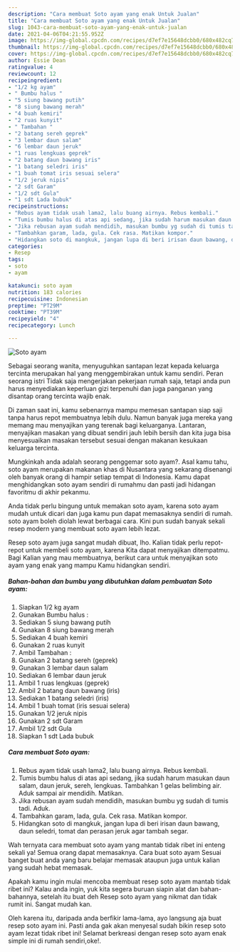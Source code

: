 ```yaml
---
description: "Cara membuat Soto ayam yang enak Untuk Jualan"
title: "Cara membuat Soto ayam yang enak Untuk Jualan"
slug: 1043-cara-membuat-soto-ayam-yang-enak-untuk-jualan
date: 2021-04-06T04:21:55.952Z
image: https://img-global.cpcdn.com/recipes/d7ef7e15648dcbb0/680x482cq70/soto-ayam-foto-resep-utama.jpg
thumbnail: https://img-global.cpcdn.com/recipes/d7ef7e15648dcbb0/680x482cq70/soto-ayam-foto-resep-utama.jpg
cover: https://img-global.cpcdn.com/recipes/d7ef7e15648dcbb0/680x482cq70/soto-ayam-foto-resep-utama.jpg
author: Essie Dean
ratingvalue: 4
reviewcount: 12
recipeingredient:
- "1/2 kg ayam"
- " Bumbu halus "
- "5 siung bawang putih"
- "8 siung bawang merah"
- "4 buah kemiri"
- "2 ruas kunyit"
- " Tambahan "
- "2 batang sereh geprek"
- "3 lembar daun salam"
- "6 lembar daun jeruk"
- "1 ruas lengkuas geprek"
- "2 batang daun bawang iris"
- "1 batang seledri iris"
- "1 buah tomat iris sesuai selera"
- "1/2 jeruk nipis"
- "2 sdt Garam"
- "1/2 sdt Gula"
- "1 sdt Lada bubuk"
recipeinstructions:
- "Rebus ayam tidak usah lama2, lalu buang airnya. Rebus kembali."
- "Tumis bumbu halus di atas api sedang, jika sudah harum masukan daun salam, daun jeruk, sereh, lengkuas. Tambahkan 1 gelas belimbing air. Aduk sampai air mendidih. Matikan."
- "Jika rebusan ayam sudah mendidih, masukan bumbu yg sudah di tumis tadi. Aduk."
- "Tambahkan garam, lada, gula. Cek rasa. Matikan kompor."
- "Hidangkan soto di mangkuk, jangan lupa di beri irisan daun bawang, daun seledri, tomat dan perasan jeruk agar tambah segar."
categories:
- Resep
tags:
- soto
- ayam

katakunci: soto ayam 
nutrition: 183 calories
recipecuisine: Indonesian
preptime: "PT29M"
cooktime: "PT39M"
recipeyield: "4"
recipecategory: Lunch

---
```



![Soto ayam](https://img-global.cpcdn.com/recipes/d7ef7e15648dcbb0/680x482cq70/soto-ayam-foto-resep-utama.jpg)

Sebagai seorang wanita, menyuguhkan santapan lezat kepada keluarga tercinta merupakan hal yang menggembirakan untuk kamu sendiri. Peran seorang istri Tidak saja mengerjakan pekerjaan rumah saja, tetapi anda pun harus menyediakan keperluan gizi terpenuhi dan juga panganan yang disantap orang tercinta wajib enak.

Di zaman  saat ini, kamu sebenarnya mampu memesan santapan siap saji tanpa harus repot membuatnya lebih dulu. Namun banyak juga mereka yang memang mau menyajikan yang terenak bagi keluarganya. Lantaran, menyajikan masakan yang dibuat sendiri jauh lebih bersih dan kita juga bisa menyesuaikan masakan tersebut sesuai dengan makanan kesukaan keluarga tercinta. 



Mungkinkah anda adalah seorang penggemar soto ayam?. Asal kamu tahu, soto ayam merupakan makanan khas di Nusantara yang sekarang disenangi oleh banyak orang di hampir setiap tempat di Indonesia. Kamu dapat menghidangkan soto ayam sendiri di rumahmu dan pasti jadi hidangan favoritmu di akhir pekanmu.

Anda tidak perlu bingung untuk memakan soto ayam, karena soto ayam mudah untuk dicari dan juga kamu pun dapat memasaknya sendiri di rumah. soto ayam boleh diolah lewat berbagai cara. Kini pun sudah banyak sekali resep modern yang membuat soto ayam lebih lezat.

Resep soto ayam juga sangat mudah dibuat, lho. Kalian tidak perlu repot-repot untuk membeli soto ayam, karena Kita dapat menyajikan ditempatmu. Bagi Kalian yang mau membuatnya, berikut cara untuk menyajikan soto ayam yang enak yang mampu Kamu hidangkan sendiri.

<!--inarticleads1-->

##### Bahan-bahan dan bumbu yang dibutuhkan dalam pembuatan Soto ayam:

1. Siapkan 1/2 kg ayam
1. Gunakan  Bumbu halus :
1. Sediakan 5 siung bawang putih
1. Gunakan 8 siung bawang merah
1. Sediakan 4 buah kemiri
1. Gunakan 2 ruas kunyit
1. Ambil  Tambahan :
1. Gunakan 2 batang sereh (geprek)
1. Gunakan 3 lembar daun salam
1. Sediakan 6 lembar daun jeruk
1. Ambil 1 ruas lengkuas (geprek)
1. Ambil 2 batang daun bawang (iris)
1. Sediakan 1 batang seledri (iris)
1. Ambil 1 buah tomat (iris sesuai selera)
1. Gunakan 1/2 jeruk nipis
1. Gunakan 2 sdt Garam
1. Ambil 1/2 sdt Gula
1. Siapkan 1 sdt Lada bubuk




<!--inarticleads2-->

##### Cara membuat Soto ayam:

1. Rebus ayam tidak usah lama2, lalu buang airnya. Rebus kembali.
1. Tumis bumbu halus di atas api sedang, jika sudah harum masukan daun salam, daun jeruk, sereh, lengkuas. Tambahkan 1 gelas belimbing air. Aduk sampai air mendidih. Matikan.
1. Jika rebusan ayam sudah mendidih, masukan bumbu yg sudah di tumis tadi. Aduk.
1. Tambahkan garam, lada, gula. Cek rasa. Matikan kompor.
1. Hidangkan soto di mangkuk, jangan lupa di beri irisan daun bawang, daun seledri, tomat dan perasan jeruk agar tambah segar.




Wah ternyata cara membuat soto ayam yang mantab tidak ribet ini enteng sekali ya! Semua orang dapat memasaknya. Cara buat soto ayam Sesuai banget buat anda yang baru belajar memasak ataupun juga untuk kalian yang sudah hebat memasak.

Apakah kamu ingin mulai mencoba membuat resep soto ayam mantab tidak ribet ini? Kalau anda ingin, yuk kita segera buruan siapin alat dan bahan-bahannya, setelah itu buat deh Resep soto ayam yang nikmat dan tidak rumit ini. Sangat mudah kan. 

Oleh karena itu, daripada anda berfikir lama-lama, ayo langsung aja buat resep soto ayam ini. Pasti anda gak akan menyesal sudah bikin resep soto ayam lezat tidak ribet ini! Selamat berkreasi dengan resep soto ayam enak simple ini di rumah sendiri,oke!.

